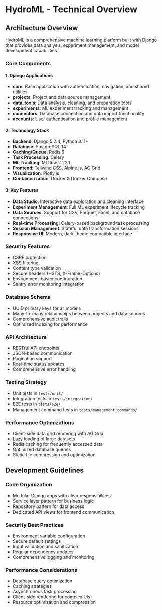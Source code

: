# HydroML - Technical Overview

## Architecture Overview

HydroML is a comprehensive machine learning platform built with Django that provides data analysis, experiment management, and model development capabilities.

### Core Components

#### 1. Django Applications
- **core**: Base application with authentication, navigation, and shared utilities
- **projects**: Project and data source management
- **data_tools**: Data analysis, cleaning, and preparation tools
- **experiments**: ML experiment tracking and management
- **connectors**: Database connection and data import functionality
- **accounts**: User authentication and profile management

#### 2. Technology Stack
- **Backend**: Django 5.2.4, Python 3.11+
- **Database**: PostgreSQL 14
- **Caching/Queue**: Redis 6
- **Task Processing**: Celery
- **ML Tracking**: MLflow 2.22.1
- **Frontend**: Tailwind CSS, Alpine.js, AG Grid
- **Visualization**: Plotly.js
- **Containerization**: Docker & Docker Compose

#### 3. Key Features
- **Data Studio**: Interactive data exploration and cleaning interface
- **Experiment Management**: Full ML experiment lifecycle tracking
- **Data Sources**: Support for CSV, Parquet, Excel, and database connections
- **Real-time Processing**: Celery-based background task processing
- **Session Management**: Stateful data transformation sessions
- **Responsive UI**: Modern, dark-theme compatible interface

### Security Features
- CSRF protection
- XSS filtering
- Content type validation
- Secure headers (HSTS, X-Frame-Options)
- Environment-based configuration
- Sentry error monitoring integration

### Database Schema
- UUID primary keys for all models
- Many-to-many relationships between projects and data sources
- Comprehensive audit trails
- Optimized indexing for performance

### API Architecture
- RESTful API endpoints
- JSON-based communication
- Pagination support
- Real-time status updates
- Comprehensive error handling

### Testing Strategy
- Unit tests in `tests/unit/`
- Integration tests in `tests/integration/`
- E2E tests in `tests/e2e/`
- Management command tests in `tests/management_commands/`

### Performance Optimizations
- Client-side data grid rendering with AG Grid
- Lazy loading of large datasets
- Redis caching for frequently accessed data
- Optimized database queries
- Static file compression and optimization

## Development Guidelines

### Code Organization
- Modular Django apps with clear responsibilities
- Service layer pattern for business logic
- Repository pattern for data access
- Dedicated API views for frontend communication

### Security Best Practices
- Environment variable configuration
- Secure default settings
- Input validation and sanitization
- Regular dependency updates
- Comprehensive logging and monitoring

### Performance Considerations
- Database query optimization
- Caching strategies
- Asynchronous task processing
- Client-side rendering for complex UIs
- Resource optimization and compression